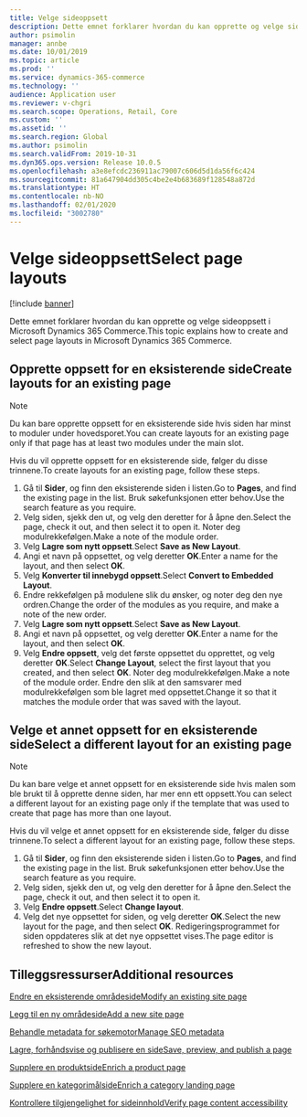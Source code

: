 ```yaml
---
title: Velge sideoppsett
description: Dette emnet forklarer hvordan du kan opprette og velge sideoppsett i Microsoft Dynamics 365 Commerce.
author: psimolin
manager: annbe
ms.date: 10/01/2019
ms.topic: article
ms.prod: ''
ms.service: dynamics-365-commerce
ms.technology: ''
audience: Application user
ms.reviewer: v-chgri
ms.search.scope: Operations, Retail, Core
ms.custom: ''
ms.assetid: ''
ms.search.region: Global
ms.author: psimolin
ms.search.validFrom: 2019-10-31
ms.dyn365.ops.version: Release 10.0.5
ms.openlocfilehash: a3e8efcdc236911ac79007c606d5d1da56f6c424
ms.sourcegitcommit: 81a647904dd305c4be2e4b683689f128548a872d
ms.translationtype: HT
ms.contentlocale: nb-NO
ms.lasthandoff: 02/01/2020
ms.locfileid: "3002780"
---
```

# <a name="select-page-layouts"></a><span data-ttu-id="bfff1-103">Velge sideoppsett</span><span class="sxs-lookup"><span data-stu-id="bfff1-103">Select page layouts</span></span>


[!include [banner](includes/banner.md)]

<span data-ttu-id="bfff1-104">Dette emnet forklarer hvordan du kan opprette og velge sideoppsett i Microsoft Dynamics 365 Commerce.</span><span class="sxs-lookup"><span data-stu-id="bfff1-104">This topic explains how to create and select page layouts in Microsoft Dynamics 365 Commerce.</span></span>

## <a name="create-layouts-for-an-existing-page"></a><span data-ttu-id="bfff1-105">Opprette oppsett for en eksisterende side</span><span class="sxs-lookup"><span data-stu-id="bfff1-105">Create layouts for an existing page</span></span>

> [!NOTE]
> <span data-ttu-id="bfff1-106">Du kan bare opprette oppsett for en eksisterende side hvis siden har minst to moduler under hovedsporet.</span><span class="sxs-lookup"><span data-stu-id="bfff1-106">You can create layouts for an existing page only if that page has at least two modules under the main slot.</span></span>

<span data-ttu-id="bfff1-107">Hvis du vil opprette oppsett for en eksisterende side, følger du disse trinnene.</span><span class="sxs-lookup"><span data-stu-id="bfff1-107">To create layouts for an existing page, follow these steps.</span></span>

1. <span data-ttu-id="bfff1-108">Gå til **Sider**, og finn den eksisterende siden i listen.</span><span class="sxs-lookup"><span data-stu-id="bfff1-108">Go to **Pages**, and find the existing page in the list.</span></span> <span data-ttu-id="bfff1-109">Bruk søkefunksjonen etter behov.</span><span class="sxs-lookup"><span data-stu-id="bfff1-109">Use the search feature as you require.</span></span>
1. <span data-ttu-id="bfff1-110">Velg siden, sjekk den ut, og velg den deretter for å åpne den.</span><span class="sxs-lookup"><span data-stu-id="bfff1-110">Select the page, check it out, and then select it to open it.</span></span> <span data-ttu-id="bfff1-111">Noter deg modulrekkefølgen.</span><span class="sxs-lookup"><span data-stu-id="bfff1-111">Make a note of the module order.</span></span>
1. <span data-ttu-id="bfff1-112">Velg **Lagre som nytt oppsett**.</span><span class="sxs-lookup"><span data-stu-id="bfff1-112">Select **Save as New Layout**.</span></span>
1. <span data-ttu-id="bfff1-113">Angi et navn på oppsettet, og velg deretter **OK**.</span><span class="sxs-lookup"><span data-stu-id="bfff1-113">Enter a name for the layout, and then select **OK**.</span></span>
1. <span data-ttu-id="bfff1-114">Velg **Konverter til innebygd oppsett**.</span><span class="sxs-lookup"><span data-stu-id="bfff1-114">Select **Convert to Embedded Layout**.</span></span>
1. <span data-ttu-id="bfff1-115">Endre rekkefølgen på modulene slik du ønsker, og noter deg den nye ordren.</span><span class="sxs-lookup"><span data-stu-id="bfff1-115">Change the order of the modules as you require, and make a note of the new order.</span></span>
1. <span data-ttu-id="bfff1-116">Velg **Lagre som nytt oppsett**.</span><span class="sxs-lookup"><span data-stu-id="bfff1-116">Select **Save as New Layout**.</span></span>
1. <span data-ttu-id="bfff1-117">Angi et navn på oppsettet, og velg deretter **OK**.</span><span class="sxs-lookup"><span data-stu-id="bfff1-117">Enter a name for the layout, and then select **OK**.</span></span>
1. <span data-ttu-id="bfff1-118">Velg **Endre oppsett**, velg det første oppsettet du opprettet, og velg deretter **OK**.</span><span class="sxs-lookup"><span data-stu-id="bfff1-118">Select **Change Layout**, select the first layout that you created, and then select **OK**.</span></span> <span data-ttu-id="bfff1-119">Noter deg modulrekkefølgen.</span><span class="sxs-lookup"><span data-stu-id="bfff1-119">Make a note of the module order.</span></span> <span data-ttu-id="bfff1-120">Endre den slik at den samsvarer med modulrekkefølgen som ble lagret med oppsettet.</span><span class="sxs-lookup"><span data-stu-id="bfff1-120">Change it so that it matches the module order that was saved with the layout.</span></span>

## <a name="select-a-different-layout-for-an-existing-page"></a><span data-ttu-id="bfff1-121">Velge et annet oppsett for en eksisterende side</span><span class="sxs-lookup"><span data-stu-id="bfff1-121">Select a different layout for an existing page</span></span>

> [!NOTE]
> <span data-ttu-id="bfff1-122">Du kan bare velge et annet oppsett for en eksisterende side hvis malen som ble brukt til å opprette denne siden, har mer enn ett oppsett.</span><span class="sxs-lookup"><span data-stu-id="bfff1-122">You can select a different layout for an existing page only if the template that was used to create that page has more than one layout.</span></span>

<span data-ttu-id="bfff1-123">Hvis du vil velge et annet oppsett for en eksisterende side, følger du disse trinnene.</span><span class="sxs-lookup"><span data-stu-id="bfff1-123">To select a different layout for an existing page, follow these steps.</span></span>

1. <span data-ttu-id="bfff1-124">Gå til **Sider**, og finn den eksisterende siden i listen.</span><span class="sxs-lookup"><span data-stu-id="bfff1-124">Go to **Pages**, and find the existing page in the list.</span></span> <span data-ttu-id="bfff1-125">Bruk søkefunksjonen etter behov.</span><span class="sxs-lookup"><span data-stu-id="bfff1-125">Use the search feature as you require.</span></span>
1. <span data-ttu-id="bfff1-126">Velg siden, sjekk den ut, og velg den deretter for å åpne den.</span><span class="sxs-lookup"><span data-stu-id="bfff1-126">Select the page, check it out, and then select it to open it.</span></span>
1. <span data-ttu-id="bfff1-127">Velg **Endre oppsett**.</span><span class="sxs-lookup"><span data-stu-id="bfff1-127">Select **Change layout**.</span></span>
1. <span data-ttu-id="bfff1-128">Velg det nye oppsettet for siden, og velg deretter **OK**.</span><span class="sxs-lookup"><span data-stu-id="bfff1-128">Select the new layout for the page, and then select **OK**.</span></span> <span data-ttu-id="bfff1-129">Redigeringsprogrammet for siden oppdateres slik at det nye oppsettet vises.</span><span class="sxs-lookup"><span data-stu-id="bfff1-129">The page editor is refreshed to show the new layout.</span></span>

## <a name="additional-resources"></a><span data-ttu-id="bfff1-130">Tilleggsressurser</span><span class="sxs-lookup"><span data-stu-id="bfff1-130">Additional resources</span></span>

[<span data-ttu-id="bfff1-131">Endre en eksisterende områdeside</span><span class="sxs-lookup"><span data-stu-id="bfff1-131">Modify an existing site page</span></span>](modify-existing-page.md)

[<span data-ttu-id="bfff1-132">Legg til en ny områdeside</span><span class="sxs-lookup"><span data-stu-id="bfff1-132">Add a new site page</span></span>](add-new-page.md)

[<span data-ttu-id="bfff1-133">Behandle metadata for søkemotor</span><span class="sxs-lookup"><span data-stu-id="bfff1-133">Manage SEO metadata</span></span>](manage-seo-metadata.md)

[<span data-ttu-id="bfff1-134">Lagre, forhåndsvise og publisere en side</span><span class="sxs-lookup"><span data-stu-id="bfff1-134">Save, preview, and publish a page</span></span>](save-preview-publish-page.md)

[<span data-ttu-id="bfff1-135">Supplere en produktside</span><span class="sxs-lookup"><span data-stu-id="bfff1-135">Enrich a product page</span></span>](enrich-product-page.md)

[<span data-ttu-id="bfff1-136">Supplere en kategorimålside</span><span class="sxs-lookup"><span data-stu-id="bfff1-136">Enrich a category landing page</span></span>](enrich-category-page.md)

[<span data-ttu-id="bfff1-137">Kontrollere tilgjengelighet for sideinnhold</span><span class="sxs-lookup"><span data-stu-id="bfff1-137">Verify page content accessibility</span></span>](verify-accessibility.md)

